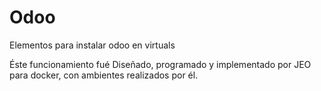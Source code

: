 # Odoo
Elementos para instalar odoo en virtuals

Éste funcionamiento fué Diseñado, programado y implementado por JEO
para docker, con ambientes realizados por él.
